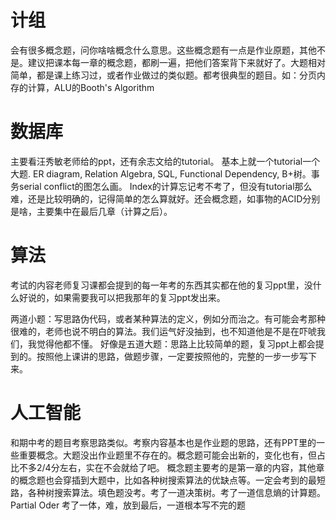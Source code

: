 # 计组
会有很多概念题，问你啥啥概念什么意思。这些概念题有一点是作业原题，其他不是。建议把课本每一章的概念题，都刷一遍，把他们答案背下来就好了。大题相对简单，都是课上练习过，或者作业做过的类似题。都考很典型的题目。如：分页内存的计算，ALU的Booth's Algorithm

# 数据库
主要看汪秀敏老师给的ppt，还有余志文给的tutorial。 基本上就一个tutorial一个大题. ER diagram,  Relation Algebra, SQL, Functional Dependency, B+树。事务serial conflict的图怎么画。 Index的计算忘记考不考了，但没有tutorial那么难，还是比较明确的，记得简单的怎么算就好。还会概念题，如事物的ACID分别是啥，主要集中在最后几章（计算之后）。

# 算法
考试的内容老师复习课都会提到的每一年考的东西其实都在他的复习ppt里，没什么好说的，如果需要我可以把我那年的复习ppt发出来。

两道小题：写思路伪代码，或者某种算法的定义，例如分而治之。有可能会考那种很难的，老师也说不明白的算法。我们运气好没抽到，也不知道他是不是在吓唬我们，我觉得他都不懂。
好像是五道大题：思路上比较简单的题，复习ppt上都会提到的。按照他上课讲的思路，做题步骤，一定要按照他的，完整的一步一步写下来。

# 人工智能
和期中考的题目考察思路类似。考察内容基本也是作业题的思路，还有PPT里的一些重要概念。大题没出作业题里不存在的。概念题可能会出新的，变化也有，但占比不多2/4分左右，实在不会就给了吧。
概念题主要考的是第一章的内容，其他章的概念题也会穿插到大题中，比如各种树搜索算法的优缺点等。一定会考到的最短路，各种树搜索算法。填色题没考。考了一道决策树。考了一道信息熵的计算题。 Partial Oder 考了一体，难，放到最后，一道根本写不完的题